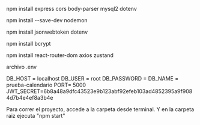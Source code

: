 npm install express cors body-parser mysql2 dotenv

npm install --save-dev nodemon

npm install jsonwebtoken dotenv

npm install bcrypt


npm install react-router-dom axios zustand








archivo .env

DB_HOST = localhost
DB_USER = root
DB_PASSWORD =
DB_NAME =  prueba-calendario
PORT= 5000
JWT_SECRET=6b8a48a9dfc43523e9b123abf92efeb103ad4852395a9f9084d7b4e4ef8a3b4e



Para correr el proyecto, accede a la carpeta desde terminal. Y en la carpeta raiz ejecuta 
"npm start"
